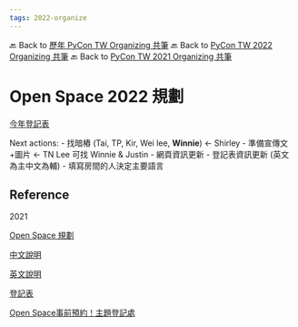 ```yaml
---
tags: 2022-organize
---
```


🔙 Back to [歷年 PyCon TW Organizing 共筆](/ryPr7SFyP/%2FHM5mHCFKQCu7-W5ea8ITcw%3Fview)
🔙 Back to [PyCon TW 2022 Organizing 共筆](/F4qRbwIsQXWH5B6cZ6Pzyw)
🔙 Back to [PyCon TW 2021 Organizing 共筆](/Wb9vQrfJQk-5tPoPR23hwA)

# Open Space 2022 規劃

[今年登記表](https://hackmd.io/CG6n3aQsRRSmIWwtrl37Bw)

Next actions:
    - 找暗樁 (Tai, TP, Kir, Wei lee, **Winnie**) <- Shirley 
    - 準備宣傳文+圖片 <- TN Lee 可找 Winnie & Justin
    - 網頁資訊更新
    - 登記表資訊更新 (英文為主中文為輔)
        - 填寫房間的人決定主要語言
    

## Reference

2021

[Open Space 規劃](https://hackmd.io/-O_F9dArSh2HFVqFuzqi8w?both)

[中文說明](https://hackmd.io/FiuzRQ61RwSlaNYIVEanaA)

[英文說明](https://hackmd.io/-1CSjPdQSH6SvZpPktmPMg)

[登記表](https://hackmd.io/W8rybslFTey1M0zublqHAQ)

[Open Space事前預約！主題登記處](https://hackmd.io/W8rybslFTey1M0zublqHAQ)